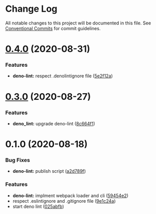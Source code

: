 # Change Log

All notable changes to this project will be documented in this file.
See [Conventional Commits](https://conventionalcommits.org) for commit guidelines.

# [0.4.0](https://github.com/napi-rs/node-rs/compare/@node-rs/deno-lint@0.3.0...@node-rs/deno-lint@0.4.0) (2020-08-31)

### Features

- **deno-lint:** respect .denolintignore file ([5e2f12a](https://github.com/napi-rs/node-rs/commit/5e2f12af23bdb79beefc187d025d6d57041599f1))

# [0.3.0](https://github.com/napi-rs/node-rs/compare/@node-rs/deno-lint@0.2.1...@node-rs/deno-lint@0.3.0) (2020-08-27)

### Features

- **deno_lint:** upgrade deno-lint ([8c664f1](https://github.com/napi-rs/node-rs/commit/8c664f1db68e78d1b6e06c0adcd021d49ad11255))

# 0.1.0 (2020-08-18)

### Bug Fixes

- **deno-lint:** publish script ([a2d789f](https://github.com/napi-rs/node-rs/commit/a2d789fdb649fdf88385da229b99365d7d007b78))

### Features

- **deno-lint:** implment webpack loader and cli ([59454e2](https://github.com/napi-rs/node-rs/commit/59454e24f352a3333197fe5b20f90db753845a8b))
- respect .eslintignore and .gitignore file ([9e1c24a](https://github.com/napi-rs/node-rs/commit/9e1c24a9cc0a9cd53f732c72fd48510db5000b43))
- start deno lint ([025abfb](https://github.com/napi-rs/node-rs/commit/025abfb754dc56ff0f27c2af6370c4f529b5ccb6))
